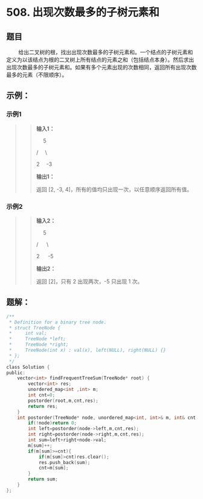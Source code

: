 # 508. 出现次数最多的子树元素和
## 题目
&emsp;&emsp; 给出二叉树的根，找出出现次数最多的子树元素和。一个结点的子树元素和定义为以该结点为根的二叉树上所有结点的元素之和（包括结点本身）。然后求出出现次数最多的子树元素和。如果有多个元素出现的次数相同，返回所有出现次数最多的元素（不限顺序）。

## 示例：
### **示例1**
>> **输入1：**
>>
>>  &emsp; 5
>>
>> /&emsp;  \
>>
>>2&emsp;   -3
>>
>> **输出1：**
>>
>> 返回 [2, -3, 4]，所有的值均只出现一次，以任意顺序返回所有值。

### **示例2**
>> **输入2：**
>>
>> &emsp;   5
>>
>>/ &emsp;  \
>>
>>2 &emsp;   -5
>>
>> **输出2：**
>>
>> 返回 [2]，只有 2 出现两次，-5 只出现 1 次。

## 题解：

```C
/**
 * Definition for a binary tree node.
 * struct TreeNode {
 *     int val;
 *     TreeNode *left;
 *     TreeNode *right;
 *     TreeNode(int x) : val(x), left(NULL), right(NULL) {}
 * };
 */
class Solution {
public:
    vector<int> findFrequentTreeSum(TreeNode* root) {
        vector<int> res;
        unordered_map<int ,int> m;
        int cnt=0;
        postorder(root,m,cnt,res);
        return res;
    }
    int postorder(TreeNode* node, unordered_map<int, int>& m, int& cnt, vector<int>& res) {
        if(!node)return 0;
        int left=postorder(node->left,m,cnt,res);
        int right=postorder(node->right,m,cnt,res);
        int sum=left+right+node->val;
        m[sum]++;
        if(m[sum]>=cnt){
            if(m[sum]>cnt)res.clear();
            res.push_back(sum);
            cnt=m[sum];
        }
        return sum;
    }
};
```
